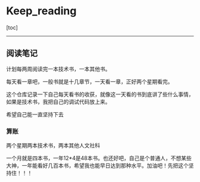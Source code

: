 # Keep_reading
[toc]

-----------------------------------------

## 阅读笔记

计划每两周阅读完一本技术书，一本其他书。

每天看一章吧，一般书就是十几章节，一天看一章，正好两个星期看完。

这个仓库记录一下自己每天看书的收获，就像这一天看的书到底讲了些什么事情，如果是技术书，我把自己的调试代码放上来。

希望自己能一直坚持下去

### 算账

两个星期两本技术书，两本其他人文社科

一个月就是四本书，一年12*4是48本书。也还好吧，自己是个普通人，不想某些大神，一年能看好几百本书，希望我也能早日达到那种水平。加油吧！先把这个坚持住！！！